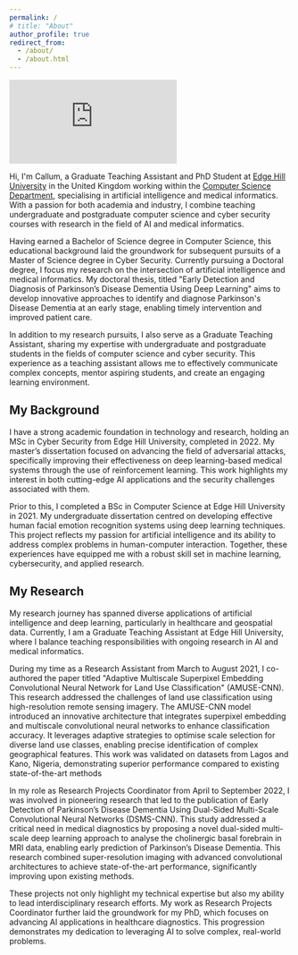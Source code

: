 ```yaml
---
permalink: /
# title: "About"
author_profile: true
redirect_from: 
  - /about/
  - /about.html
---
```


<iframe src="https://tryhackme.com/api/v2/badges/public-profile?userPublicId=3766402" style='border:none;'></iframe>

Hi, I'm Callum, a Graduate Teaching Assistant and PhD Student at [Edge Hill University](https://edgehill.ac.uk) in the United Kingdom working within the [Computer Science Department](https://edgehill.ac.uk/departments/academic/computerscience/), specialising in artificial intelligence and medical informatics. With a passion for both academia and industry, I combine teaching undergraduate and postgraduate computer science and cyber security courses with research in the field of AI and medical informatics.

Having earned a Bachelor of Science degree in Computer Science, this educational background laid the groundwork for subsequent pursuits of a Master of Science degree in Cyber Security. Currently pursuing a Doctoral degree, I focus my research on the intersection of artificial intelligence and medical informatics. My doctoral thesis, titled "Early Detection and Diagnosis of Parkinson’s Disease Dementia Using Deep Learning" aims to develop innovative approaches to identify and diagnose Parkinson's Disease Dementia at an early stage, enabling timely intervention and improved patient care.

In addition to my research pursuits, I also serve as a Graduate Teaching Assistant, sharing my expertise with undergraduate and postgraduate students in the fields of computer science and cyber security. This experience as a teaching assistant allows me to effectively communicate complex concepts, mentor aspiring students, and create an engaging learning environment.

## My Background

I have a strong academic foundation in technology and research, holding an MSc in Cyber Security from Edge Hill University, completed in 2022. My master’s dissertation focused on advancing the field of adversarial attacks, specifically improving their effectiveness on deep learning-based medical systems through the use of reinforcement learning. This work highlights my interest in both cutting-edge AI applications and the security challenges associated with them.

Prior to this, I completed a BSc in Computer Science at Edge Hill University in 2021. My undergraduate dissertation centred on developing effective human facial emotion recognition systems using deep learning techniques. This project reflects my passion for artificial intelligence and its ability to address complex problems in human-computer interaction. Together, these experiences have equipped me with a robust skill set in machine learning, cybersecurity, and applied research.

## My Research
My research journey has spanned diverse applications of artificial intelligence and deep learning, particularly in healthcare and geospatial data. Currently, I am a Graduate Teaching Assistant at Edge Hill University, where I balance teaching responsibilities with ongoing research in AI and medical informatics.

During my time as a Research Assistant from March to August 2021, I co-authored the paper titled "Adaptive Multiscale Superpixel Embedding Convolutional Neural Network for Land Use Classification" (AMUSE-CNN). This research addressed the challenges of land use classification using high-resolution remote sensing imagery. The AMUSE-CNN model introduced an innovative architecture that integrates superpixel embedding and multiscale convolutional neural networks to enhance classification accuracy. It leverages adaptive strategies to optimise scale selection for diverse land use classes, enabling precise identification of complex geographical features. This work was validated on datasets from Lagos and Kano, Nigeria, demonstrating superior performance compared to existing state-of-the-art methods

In my role as Research Projects Coordinator from April to September 2022, I was involved in pioneering research that led to the publication of Early Detection of Parkinson’s Disease Dementia Using Dual-Sided Multi-Scale Convolutional Neural Networks (DSMS-CNN). This study addressed a critical need in medical diagnostics by proposing a novel dual-sided multi-scale deep learning approach to analyse the cholinergic basal forebrain in MRI data, enabling early prediction of Parkinson’s Disease Dementia. This research combined super-resolution imaging with advanced convolutional architectures to achieve state-of-the-art performance, significantly improving upon existing methods.

These projects not only highlight my technical expertise but also my ability to lead interdisciplinary research efforts. My work as Research Projects Coordinator further laid the groundwork for my PhD, which focuses on advancing AI applications in healthcare diagnostics. This progression demonstrates my dedication to leveraging AI to solve complex, real-world problems.